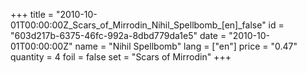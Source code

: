 +++
title = "2010-10-01T00:00:00Z_Scars_of_Mirrodin_Nihil_Spellbomb_[en]_false"
id = "603d217b-6375-46fc-992a-8dbd779da1e5"
date = "2010-10-01T00:00:00Z"
name = "Nihil Spellbomb"
lang = ["en"]
price = "0.47"
quantity = 4
foil = false
set = "Scars of Mirrodin"
+++
